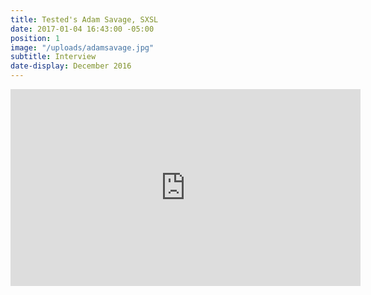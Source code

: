 ```yaml
---
title: Tested's Adam Savage, SXSL
date: 2017-01-04 16:43:00 -05:00
position: 1
image: "/uploads/adamsavage.jpg"
subtitle: Interview
date-display: December 2016
---
```


<iframe width="560" height="315" src="https://www.youtube.com/embed/8buG9E37AKQ" frameborder="0" allowfullscreen></iframe>
